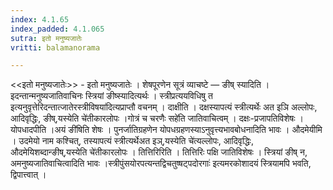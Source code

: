 ```yaml
---
index: 4.1.65
index_padded: 4.1.065
sutra: इतो मनुष्यजातेः
vritti: balamanorama

---
```

<<इतो मनुष्यजातेः>> - इतो मनुष्यजातेः । शेषपूरणेन सूत्रं व्याचष्टे — ङीष् स्यादिति । इदन्तान्मनुष्यजातिवाचिनः स्त्रियां ङीष्स्यादित्यर्थः । स्त्रीप्रत्ययविधिषु त इत्यनुवृत्तेरिदन्तात्जातेरस्त्रीविषया॑दित्यप्राप्तौ वचनम् । दाक्षीति । दक्षस्यापत्यं स्त्रीत्यर्थेः अत इञि अल्लोपः, आदिवृद्धिः, ङीष्,यस्येति चे॑तीकारलोपः ।गोत्रं च चरणैः सहे॑ति जातिवाचित्वम् । दक्षः-प्रजापतिविशेषः । योपधादपीति ।अयं ङी॑षिति शेषः । पुनर्जातिग्रहणेन योपधग्रहणस्याऽनुवृत्त्यभावबोधनादिति भावः । औदमेयीमि । उदमेयो नाम कश्चित्, तस्यापत्यं स्त्रीत्यर्थेअत इञ्,यस्येति चे॑त्यल्लोपः, आदिवृद्धिः, औदमेयिशब्दान्ङीष्,यस्येति चे॑तीकारलोपः । तित्तिरिरिति । तित्तिरिः पक्षि जातिविशेषः । स्त्रियां ङीष् न, अमनुष्यजातिवाचित्वादिति भावः ।स्त्रीपुंसयोरपत्यन्तद्विचतुष्षट्पदोरगाः॑ इत्यमरकोशादयं स्त्रियामपि भवति, द्विपात्त्वात् ।